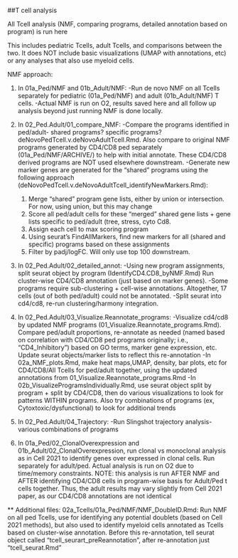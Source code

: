 ##T cell analysis


All Tcell analysis (NMF, comparing programs, detailed annotation based on program) is run here

This includes pediatric Tcells, adult Tcells, and comparisons between the two. It does NOT include basic visualizations (UMAP with annotations, etc) or any analyses that also use myeloid cells. 

NMF approach:

1. In 01a_Ped/NMF and 01b_Adult/NMF:
	-Run de novo NMF on all Tcells separately for pediatric (01a_Ped/NMF) and adult (01b_Adult/NMF) T cells. 
	-Actual NMF is run on O2, results saved here and all follow up analysis beyond just running NMF is done locally.

2. In 02_Ped.Adult/01_compare_NMF:
	-Compare the programs identified in ped/adult- shared programs? specific programs? deNovoPedTcell.v.deNovoAdultTcell.Rmd. Also compare to original NMF programs generated by CD4/CD8 ped separately (01a_Ped/NMF/ARCHIVE/) to help with initial annotate. These CD4/CD8 derived programs are NOT used elsewhere downstream. 
	-Generate new marker genes are generated for the “shared” programs using the following approach (deNovoPedTcell.v.deNovoAdultTcell_identifyNewMarkers.Rmd):
	1) Merge “shared” program gene lists, either by union or intersection. For now, using union, but this may change
	2) Score all ped/adult cells for these “merged” shared gene lists + gene lists specific to ped/adult (tree, stress, cyto Cd8.
	3) Assign each cell to max scoring program
	3) Using seurat’s FindAllMarkers, find new markers for all (shared and specific) programs based on these assignments
	4) Filter by padj/logFC. Will only use top 100 downstream.

3. In 02_Ped.Adult/02_detailed_annot:
	-Using new program assignments, split seurat object by program (IdentifyCD4.CD8_byNMF.Rmd) Run cluster-wise CD4/CD8 annotation (just based on marker genes). 
	-Some programs require sub-clustering + cell-wise annotations. Altogether, 17 cells (out of both ped/adult) could not be annotated. 
	-Split seurat into cd4/cd8, re-run clustering/harmony integration.

4. In 02_Ped.Adult/03_Visualize.Reannotate_programs: 
	-Visualize cd4/cd8 by updated NMF programs (01_Visualize.Reannotate_programs.Rmd). Compare ped/adult proportions, re-annotate as needed (named based on correlation with CD4/CD8 ped programs originally; i.e., “CD4_Inhibitory”) based on GO terms, marker gene expression, etc. Update seurat objects/marker lists to reflect this re-annotation
	-In 02a_NMF_plots.Rmd, make heat maps,UMAP, density, bar plots, etc for CD4/CD8/All Tcells for ped/adult together, using the updated annotations from 01_Visualize.Reannotate_programs.Rmd
	-In 02b_VisualizeProgramsIndividually.Rmd, use seurat object split by program + split by CD4/CD8, then do various visualizations to look for patterns WITHIN programs. Also try combinations of programs (ex, Cytoxtoxic/dysfunctional) to look for additional trends

5. In 02_Ped.Adult/04_Trajectory:
	-Run Slingshot trajectory analysis- various combinations of programs

6. In 01a_Ped/02_ClonalOverexpression and 01b_Adult/02_ClonalOverexpression, run clonal vs monoclonal analysis as in Cell 2021 to identify genes over expressed in clonal cells. Run separately for adult/ped. Actual analysis is run on O2 due to time/memory constraints. NOTE: this analysis is run AFTER NMF and AFTER identifying CD4/CD8 cells in program-wise basis for Adult/Ped t cells together. Thus, the adult results may vary slightly from Cell 2021 paper, as our CD4/CD8 annotations are not identical


	

** Additional files:
02a_Tcells/01a_Ped/NMF/NMF_DoubleID.Rmd: Run NMF on all ped Tcells, use for identifying any potential doublets (based on Cell 2021 methods), but also used to identify myeloid cells annotated as Tcells based on cluster-wise annotation. Before this re-annotation, tell seurat object called “tcell_seurart_preReannotation”, after re-annotation just “tcell_seurat.Rmd”
